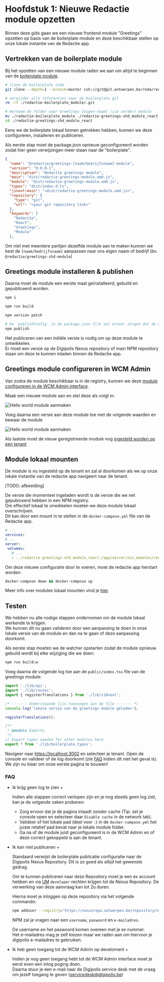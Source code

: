 # Hoofdstuk 1: Nieuwe Redactie module opzetten

Binnen deze gids gaan we een nieuwe frontend module "Greetings" opzetten op basis van de boilerplate module en deze beschikbaar stellen op onze lokale instantie van de Redactie app.

## Vertrekken van de boilerplate module

Bij het opzetten van een nieuwe module raden we aan om altijd te beginnen van de [boilerplate module](https://bitbucket.antwerpen.be/projects/REDA/repos/redactie-boilerplate_module/browse).

```bash
# Clone de boilerplate code
git clone --depth=1 --branch=master ssh://git@git.antwerpen.be/reda/redactie-boilerplate_module.git

# verwijder alle referenties naar de boilerplate git
rm -rf ./redactie-boilerplate_module/.git

# Hernoem de folder naar Greetings [eigen-naam] (zie verder) module 
mv ./redactie-boilerplate_module ./redactie-greetings-shd_module_react
cd ./redactie-greetings-shd_module_react
```

Eens we de boilerplate lokaal binnen getrokken hebben, kunnen we deze configureren, installeren en publiceren.

Als eerste stap moet de package.json opnieuw geconfigureerd worden zodat hier geen verwijzingen meer staan naar de "boilerplate".
```json
{
  "name": "@redactie/greetings-[naam/bedrijfsnaam]-module",
  "version": "0.0.0-1",
  "description": "Redactie greetings module",
  "main": "dist/redactie-greetings-module.umd.js",
  "module": "dist/redactie-greetings-module.umd.js",
  "types": "dist/index.d.ts",
  "jsnext:main": "<dist/redactie-greetings-module.umd.js>",
  "repository": {
    "type": "git",
    "url": "<your git repository link>"
  },
  "keywords": [
    "Redactie",
    "React",
    "Greetings",
    "Module"
  ],
```

Om niet met meerdere partijen dezelfde module aan te maken kunnen we best de `[naam/bedrijfsnaam]` aanpassen naar ons eigen naam of bedrijf (bv. `@redactie/greetings-shd-module`)

## Greetings module installeren & publishen

Daarna moet de module een eerste maal geïnstalleerd, gebuild en gepubliceerd worden.

```bash
npm i

npm run build

npm version patch

# De `publishConfig` in de package.json file zal ervoor zorgen dat de module gepublished wordt op de Digipolis Nexus
npm publish
```

Het publiceren van een initiële versie is nodig om op deze module te ontwikkelen.\
Er moet een versie op de Digipolis Nexus repository of main NPM repository staan om deze te kunnen inladen binnen de Redactie app.

## Greetings module configureren in WCM Admin

Van zodra de module beschikbaar is in de registry, kunnen we deze [module configureren in de WCM Admin interface](/content/setup/redactie/dev-setup?id=module-registreren-in-wcm-admin-interface).

Maak een nieuwe module aan en stel deze als volgt in:

![Hello world module aanmaken](../../../assets/hello-world-module-main-setup.png ':size=700')

Voeg daarna een versie aan deze module toe met de volgende waarden en bewaar de module

![Hello world module aanmaken](../../../assets/hello-world-module-version-setup.png ':size=500')

Als laatste moet de nieuw geregistreerde module nog [ingesteld worden op een tenant](/content/setup/redactie/dev-setup?id=module-instellen-op-tenant)

## Module lokaal mounten

De module is nu ingesteld op de tenant en zal al doorkomen als we op onze lokale instantie van de redactie app navigeert naar de tenant.

<!-- TODO: afbeelding toevoegen van tenant -->
[TODO: afbeelding]

De versie die momenteel ingeladen wordt is de versie die we net gepubiceerd hebben in een NPM registry.\
Om effectief lokaal te onwikkelen moeten we deze module lokaal overschrijven.\
Dit kan door een mount in te stellen in de `docker-compose.yml` file van de Redactie app.

```yaml
# ...
services:
# ...
server:
 volumes: 
   # ...
   - ../redactie-greetings-shd_module_react:/app/server/niv_modules/redactie-greetings-shd-module-0-0-1:ro
```

Om deze nieuwe configuratie door te voeren, moet de redactie app herstart worden:

```bash
docker-compose down && docker-compose up
```

Meer info over modules lokaal mounten vind je [hier](/content/setup/redactie/dev-setup?id=module-koppelen-aan-lokale-redactie-instantie).

## Testen

We hebben nu alle nodige stappen ondernomen om de module lokaal werkende te krijgen.\
We kunnen dit nu gaan valideren door een aanpassing te doen in onze lokale versie van de module en dan na te gaan of deze aanpassing doorkomt.

Als eerste stap moeten we de watcher opstarten zodat de module opnieuw gebuild wordt bij elke wijziging die we doen:
```bash
npm run build:w
```

Voeg daarna de volgende log toe aan de `public/index.tsx` file van de greetings module:
```ts
import './lib/api';
import './lib/routes';
import { registerTranslations } from './lib/i18next';

/* ------- Onderstaande lijn toevoegen aan de file ------- */
console.log('lokale versie van de greetings module geladen');

registerTranslations();

/**
 * @module Exports
 */
// Export types needed for other modules here
export * from './lib/boilerplate.types';
```

Navigeer naar [https://localhost:3002](https://localhost:3002) en selecteer je tenant. Open de console en valideer of de log doorkomt (zie [FAQ](#faq) indien dit niet het geval is).\
We zijn nu klaar om onze eerste pagina te bouwen!

### FAQ

+ Ik krijg geen log te zien +

  Indien alle stappen correct verlopen zijn en je nog steeds geen log ziet, kan je de volgende zaken proberen:
  - Zorg ervoor dat je de pagina inlaadt zonder cache (Tip: zet je console open en selecteer daar `Disable cache` in de network tab).
  - Valideer of het lokale pad (deel voor `:`) in de `docker-compose.yml` het juiste relatief pad bevat naar je lokale module folder.
  - Ga na of de module juist geconfigureerd is in de WCM Admin en of deze correct gekoppeld is aan de tenant.

+ Ik kan niet publiceren +

  Standaard verwijst de boilerplate publicatie configuratie naar de Digipolis Nexus Repository. Dit is zo goed als altijd het gewenste gedrag.

  Om te kunnen publiceren naar deze Repository moet je een ex account hebben en via [UM](https://um.antwerpen.be) `developer` rechten krijgen tot de Nexus Repository. 
  De verwerking van deze aanvraag kan tot 2u duren.

  Hierna moet je inloggen op deze repository via het volgende commando:

  ```bash
  npm adduser --registry="https://nexusrepo.antwerpen.be/repository/npm-private"
  ```

  NPM zal je vragen naar een `username`, `paswoord` en `e-mailadres`.
  
  De username en het paswoord komen overeen met je ex nummer.\
  Het e-mailadres mag je zelf kiezen maar we raden aan om hiervoor je digipolis e-mailadres te gebruiken.

+ Ik heb geen toegang tot de WCM Admin op develoment +

  Indien je nog geen toegang hebt tot de WCM Admin interface moet je eerst even een inlog poging doen.\
  Daarna stuur je een e-mail naar de Digipolis service desk met de vraag om jezelf toegang te geven (<a href="mailto:servicedesk@digipolis.be" alt="Digipolis service desk">servicedesk@digipolis.be</a>)
